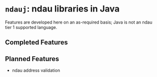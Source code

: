 # `ndauj`: ndau libraries in Java

Features are developed here on an as-required basis; Java is not an ndau tier 1 supported language.

## Completed Features

## Planned Features

- ndau address validation
